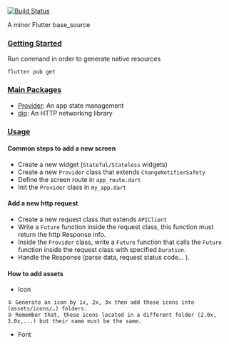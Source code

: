 [![Build Status](https://github.com/dart-lang/usage/workflows/Dart/badge.svg)](https://github.com/dart-lang/usage/actions)

A minor Flutter base_source

### [Getting Started](#gettingstarted)
Run command in order to generate native resources
```
flutter pub get
```

### [Main Packages](#packages)
  *  [Provider](https://pub.dev/packages/provider): An app state management
  *  [dio](https://pub.dev/packages/dio): An HTTP networking library

### [Usage](usage)

#### Common steps to add a new screen
* Create a new widget (`Stateful/Stateless` widgets)
* Create a new `Provider` class that extends `ChangeNotifierSafety`
* Define the screen route in `app_route.dart`
* Init the `Provider` class in `my_app.dart`

#### Add a new http request
* Create a new request class that extends `APIClient`
* Write a `Future` function inside the request class, this function must return the http Response info.
* Inside the `Provider` class, write a `Future` function that calls the `Future` function inside the request class with specified `Duration`.
* Handle the Response (parse data, request status code... ).

#### How to add assets

* Icon
```
① Generate an icon by 1x, 2x, 3x then add these icons into (assets/icons/…) folders.
② Remember that, these icons located in a different folder (2.0x, 3.0x,...) but their name must be the same.
```

* Font
